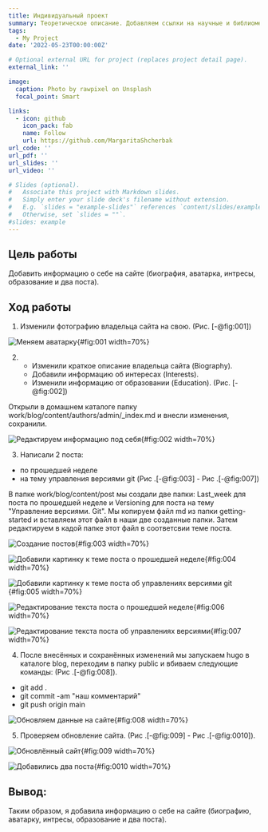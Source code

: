 ```yaml
---
title: Индивидуальный проект
summary: Теоретическое описание. Добавляем ссылки на научные и библиометрические ресурсы, изменяем информацию о владельцe сайта.
tags:
  - My Project
date: '2022-05-23T00:00:00Z'

# Optional external URL for project (replaces project detail page).
external_link: ''

image:
  caption: Photo by rawpixel on Unsplash
  focal_point: Smart

links:
  - icon: github
    icon_pack: fab
    name: Follow
    url: https://github.com/MargaritaShcherbak
url_code: ''
url_pdf: ''
url_slides: ''
url_video: ''

# Slides (optional).
#   Associate this project with Markdown slides.
#   Simply enter your slide deck's filename without extension.
#   E.g. `slides = "example-slides"` references `content/slides/example-slides.md`.
#   Otherwise, set `slides = ""`.
#slides: example
---
```


## **Цель работы**
Добавить информацию о себе на сайте (биография, аватарка, интресы, образование и два поста).

## **Ход работы**

1. Изменили фотографию владельца сайта на свою. 
(Рис. [-@fig:001])

![Меняем аватарку](image/%D0%A1%D0%BD%D0%B8%D0%BC%D0%BE%D0%BA%20%D1%8D%D0%BA%D1%80%D0%B0%D0%BD%D0%B0%20%D0%BE%D1%82%202022-05-04%2017-29-44.png){#fig:001 width=70%}

2. - Изменили краткое описание владельца сайта (Biography).
   - Добавили информацию об интересах (Interests).
   - Изменили информацию от образовании (Education). 
   (Рис. [-@fig:002])

Открыли в домашнем каталоге папку work/blog/content/authors/admin/_index.md и внесли изменения, сохранили.

![Редактируем информацию под себя](image/%D0%A1%D0%BD%D0%B8%D0%BC%D0%BE%D0%BA%20%D1%8D%D0%BA%D1%80%D0%B0%D0%BD%D0%B0%20%D0%BE%D1%82%202022-05-05%2020-58-59.png){#fig:002 width=70%} 

3. Написали 2 поста: 
- по прошедшей неделе
- на тему управления версиями git
 (Рис .[-@fig:003] - Рис .[-@fig:007])

В папке work/blog/content/post мы создали две папки: Last_week для поста по прошедшей неделе и Versioning для поста на тему "Управление версиями. Git". 
Мы копируем файл md из папки getting-started и вставляем этот файл в наши две созданные папки. 
Затем редактируем в кадой папке этот файл в соответсвии теме поста.

![Создание постов](image/%D0%A1%D0%BD%D0%B8%D0%BC%D0%BE%D0%BA%20%D1%8D%D0%BA%D1%80%D0%B0%D0%BD%D0%B0%20%D0%BE%D1%82%202022-05-04%2017-30-06.png){#fig:003 width=70%}

![Добавили картинку к теме поста о прошедшей неделе](image/%D0%A1%D0%BD%D0%B8%D0%BC%D0%BE%D0%BA%20%D1%8D%D0%BA%D1%80%D0%B0%D0%BD%D0%B0%20%D0%BE%D1%82%202022-05-04%2017-30-19.png){#fig:004 width=70%}

![Добавили картинку к теме поста об управлениях версиями git](image/%D0%A1%D0%BD%D0%B8%D0%BC%D0%BE%D0%BA%20%D1%8D%D0%BA%D1%80%D0%B0%D0%BD%D0%B0%20%D0%BE%D1%82%202022-05-04%2017-30-58.png){#fig:005 width=70%}

![Редактирование текста поста о прошедшей неделе](image/%D0%A1%D0%BD%D0%B8%D0%BC%D0%BE%D0%BA%20%D1%8D%D0%BA%D1%80%D0%B0%D0%BD%D0%B0%20%D0%BE%D1%82%202022-05-05%2021-19-35.png){#fig:006 width=70%}

![Редактирование текста поста об управлениях версиями](image/%D0%A1%D0%BD%D0%B8%D0%BC%D0%BE%D0%BA%20%D1%8D%D0%BA%D1%80%D0%B0%D0%BD%D0%B0%20%D0%BE%D1%82%202022-05-05%2021-19-58.png){#fig:007 width=70%}

4. После внесённых и сохранённых изменений мы запускаем hugo в каталоге blog, переходим в папку public и вбиваем следующие команды: (Рис .[-@fig:008]).
- git add .
- git commit -am "наш комментарий"
- git push origin main

![Обновляем данные на сайте](image/%D0%A1%D0%BD%D0%B8%D0%BC%D0%BE%D0%BA%20%D1%8D%D0%BA%D1%80%D0%B0%D0%BD%D0%B0%202022-05-04%20175117.png){#fig:008 width=70%}

5. Проверяем обновление сайта. (Рис .[-@fig:009] - Рис .[-@fig:0010]).

![Обновлённый сайт](image/%D0%A1%D0%BD%D0%B8%D0%BC%D0%BE%D0%BA%20%D1%8D%D0%BA%D1%80%D0%B0%D0%BD%D0%B0%20%D0%BE%D1%82%202022-05-04%2017-58-05.png){#fig:009 width=70%}


![Добавились два поста](image/%D0%A1%D0%BD%D0%B8%D0%BC%D0%BE%D0%BA%20%D1%8D%D0%BA%D1%80%D0%B0%D0%BD%D0%B0%20%D0%BE%D1%82%202022-05-04%2017-58-19.png){#fig:0010 width=70%}

## **Вывод:** 

Таким образом, я добавила информацию о себе на сайте (биографию, аватарку, интресы, образование и два поста).

